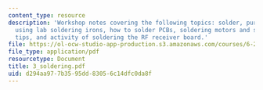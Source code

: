 ```yaml
---
content_type: resource
description: 'Workshop notes covering the following topics: solder, purchasing and
  using lab soldering irons, how to solder PCBs, soldering motors and sensors, general
  tips, and activity of soldering the RF receiver board.'
file: https://ol-ocw-studio-app-production.s3.amazonaws.com/courses/6-270-autonomous-robot-design-competition-january-iap-2005/d294aa977b3595dd83056c14dfc0da8f_3_soldering.pdf
file_type: application/pdf
resourcetype: Document
title: 3_soldering.pdf
uid: d294aa97-7b35-95dd-8305-6c14dfc0da8f
---
```

